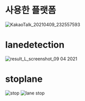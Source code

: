 # 사용한 플랫폼
![KakaoTalk_20210409_232557593](https://user-images.githubusercontent.com/75787789/139567370-7007205d-25ba-4eb0-af5e-06157f6e1244.jpg)



# lanedetection
![result_L_screenshot_09 04 2021](https://user-images.githubusercontent.com/75787789/139567364-f522219d-e5cc-4c0d-87ba-be478b9e58bb.png)


# stoplane


![stop](https://user-images.githubusercontent.com/75787789/139259640-f8f8528e-5054-4be1-936d-761baa9b037d.JPG)
![lane stop](https://user-images.githubusercontent.com/75787789/139259647-01b31efa-3dbc-42b2-9853-23df0afd4d99.JPG)
